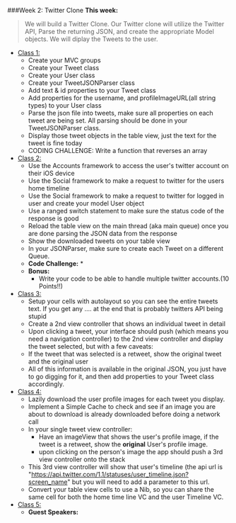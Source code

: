 ###Week 2: Twitter Clone
**This week:**
>We will build a Twitter Clone. Our Twitter clone will 
utilize the Twitter API, Parse the returning JSON, and create the appropriate 
Model objects. We will diplay the Tweets to the user.

  * [Class 1:](class-1/)
  	* Create your MVC groups
	* Create your Tweet class 
	* Create your User class
	* Create your TweetJSONParser class
	* Add text & id properties to your Tweet class
	* Add properties for the username, and profileImageURL(all string types) to your User class
	* Parse the json file into tweets, make sure all properties on each tweet are being set. All parsing should be done in your TweetJSONParser class.
	* Display those tweet objects in the table view, just the text for the tweet is fine today
	* CODING CHALLENGE: Write a function that reverses an array
  * [Class 2:](class-2/)
	* Use the Accounts framework to access the user's twitter account on their iOS device
	* Use the Social framework to make a request to twitter for the users home timeline
	* Use the Social framework to make a request to twitter for logged in user and create your model User object
	* Use a ranged switch statement to make sure the status code of the response is good
	* Reload the table view on the main thread (aka main queue) once you are done parsing the JSON data from the response
	* Show the downloaded tweets on your table view
	* In your JSONParser, make sure to create each Tweet on a different Queue.
	* **Code Challenge:** 
		* 
	* **Bonus:**
		* Write your code to be able to handle multiple twitter accounts.(10 Points!!)
  * [Class 3:](class-3/)
  	* Setup your cells with autolayout so you can see the entire tweets text. If you get any .... at the end that is probably twitters API being stupid
	* Create a 2nd view controller that shows an individual tweet in detail
	* Upon clicking a tweet, your interface should push (which means you need a navigation controller) to the 2nd view controller and display the tweet selected, but with a few caveats:
	* If the tweet that was selected is a retweet, show the original tweet and the original user
	* All of this information is available in the original JSON, you just have to go digging for it, and then add properties to your Tweet class accordingly.
  * [Class 4:](class-4/)
	* Lazily download the user profile images for each tweet you display.
	* Implement a Simple Cache to check and see if an image you are about to download is already downloaded before doing a network call
	* In your single tweet view controller:
		* Have an imageView that shows the user's profile image, if the tweet is a retweet, show the **original** User's profile image.
		* upon clicking on the person's image the app should push a 3rd view controller onto the stack
	* This 3rd view controller will show that user's timeline (the api url is "https://api.twitter.com/1.1/statuses/user_timeline.json?screen_name" but you will need to add a parameter to this url.
	* Convert your table view cells to use a Nib, so you can share the same cell for both the home time line VC and the user Timeline VC.
  * [Class 5:](class-5/)
  	* **Guest Speakers:**